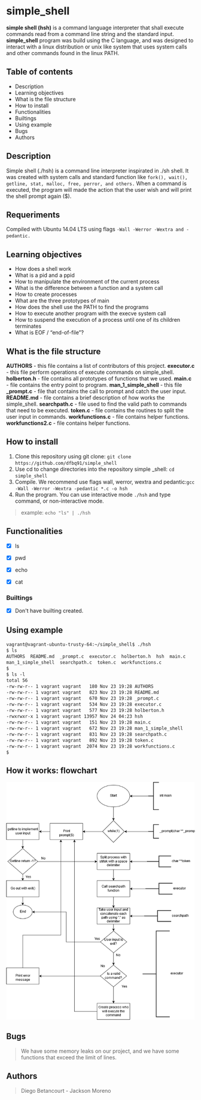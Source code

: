 # simple_shell
**simple shell (hsh)** is a command language interpreter that shall execute commands read from a command line string and the standard input.
**simple_shell** program was build using the C language, and was designed to interact with a linux distribution or unix like system that uses system calls and other commands found in the linux PATH.

## Table of contents
* Description
* Learning objectives
* What is the file structure
* How to install
* Functionalities
* Builtings
* Using example
* Bugs
* Authors

## Description
Simple shell (./hsh) is a command line interpreter inspirated in ./sh shell. 
It was created with system calls and standard function like 
` fork(), wait(), getline, stat, malloc, free, perror, and others. `
When a command is executed, the program will made the action that the user wish and will print the shell prompt again ($).


## Requeriments
Compiled with Ubuntu 14.04 LTS using flags `-Wall -Werror -Wextra and -pedantic.`


## Learning objectives
* How does a shell work
* What is a pid and a ppid
* How to manipulate the environment of the current process
* What is the difference between a function and a system call
* How to create processes
* What are the three prototypes of main
* How does the shell use the PATH to find the programs
* How to execute another program with the execve system call
* How to suspend the execution of a process until one of its children terminates
* What is EOF / “end-of-file”?

## What is the file structure
**AUTHORS** - this file contains a list of contributors of this project.
**executor.c** - this file perform operations of execute commands on simple_shell.
**holberton.h** - file contains all prototypes of functions that we used.
**main.c** - file contains the entry point to program.
**man_1_simple_shell** - this file
**_prompt.c** - file that contains the call to prompt and catch the user input.
**README.md** - file contains a brief description of how works the simple_shell.
**searchpath.c** - file used to find the valid path to commands that need to be executed.
**token.c** - file contains the routines to split the user input in commands.
**workfunctions.c** - file contains helper functions.
**workfunctions2.c** - file contains helper functions.


## How to install
1) Clone this repository using git clone: `git clone https://github.com/dfbq91/simple_shell`
2) Use cd to change directories into the repository simple _shell: `cd simple_shell`
3) Compile. We recommend use flags wall, werror, wextra and pedantic:` gcc -Wall -Werror -Wextra -pedantic *.c -o hsh `
4) Run the program. You can use interactive mode `./hsh` and type command, or non-interactive mode.
> example: `echo "ls" | ./hsh`


## Functionalities
- [x] ls
- [x] pwd
- [x] echo
- [x] cat


### Builtings
- [X] Don't have builting created.


## Using example
```
vagrant@vagrant-ubuntu-trusty-64:~/simple_shell$ ./hsh
$ ls
AUTHORS  README.md  _prompt.c  executor.c  holberton.h  hsh  main.c  man_1_simple_shell  searchpath.c  token.c  workfunctions.c
$
$ ls -l
total 56
-rw-rw-r-- 1 vagrant vagrant   180 Nov 23 19:28 AUTHORS
-rw-rw-r-- 1 vagrant vagrant   823 Nov 23 19:28 README.md
-rw-rw-r-- 1 vagrant vagrant   670 Nov 23 19:28 _prompt.c
-rw-rw-r-- 1 vagrant vagrant   534 Nov 23 19:28 executor.c
-rw-rw-r-- 1 vagrant vagrant   577 Nov 23 19:28 holberton.h
-rwxrwxr-x 1 vagrant vagrant 13957 Nov 24 04:23 hsh
-rw-rw-r-- 1 vagrant vagrant   151 Nov 23 19:28 main.c
-rw-rw-r-- 1 vagrant vagrant   672 Nov 23 19:28 man_1_simple_shell
-rw-rw-r-- 1 vagrant vagrant   831 Nov 23 19:28 searchpath.c
-rw-rw-r-- 1 vagrant vagrant   892 Nov 23 19:28 token.c
-rw-rw-r-- 1 vagrant vagrant  2074 Nov 23 19:28 workfunctions.c
$

```
## How it works: flowchart
![flowchart_simple_shell](https://github.com/dfbq91/simple_shell/blob/master/simple_shell.png)

## Bugs
> We have some memory leaks on our project, and we have some functions that exceed the limit of lines.
## Authors
> Diego Betancourt -  Jackson Moreno
